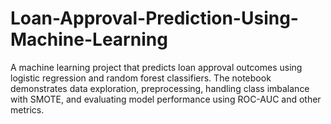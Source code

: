 # Loan-Approval-Prediction-Using-Machine-Learning
A machine learning project that predicts loan approval outcomes using logistic regression and random forest classifiers. The notebook demonstrates data exploration, preprocessing, handling class imbalance with SMOTE, and evaluating model performance using ROC-AUC and other metrics.
